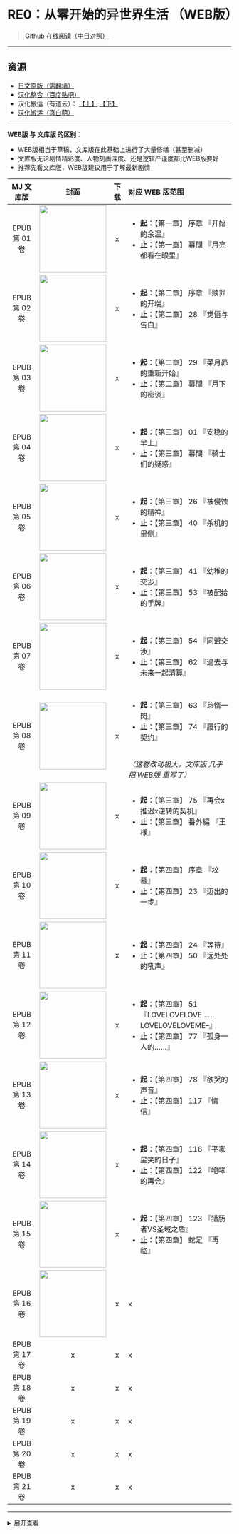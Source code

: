 # RE0：从零开始的异世界生活 （WEB版）

> [Github 在线阅读（中日对照）](https://lyy289065406.github.io/re0-web)

------

## 资源

- [日文原版（需翻墙）](http://ncode.syosetu.com/n2267be/)
- [汉化整合（百度贴吧）](https://tieba.baidu.com/p/4974060711?red_tag=0820409600)
- 汉化搬运（有道云）： [【上】](https://note.youdao.com/ynoteshare1/index.html?id=8a308a38db5ff96ec6e69d5807a917ba) [【下】](https://note.youdao.com/ynoteshare1/index.html?id=c79c8f8e467ac554d292d62a43dc8bf6&type=note#/&sfc=qqfriend)
- [汉化搬运（真白萌）](https://masiro.moe/forum.php?mod=forumdisplay&fid=251)

------

**WEB版 与 文库版 的区别**：

- WEB版相当于草稿，文库版在此基础上进行了大量修缮（甚至删减）
- 文库版无论剧情精彩度、人物刻画深度、还是逻辑严谨度都比WEB版要好
- 推荐先看文库版，WEB版建议用于了解最新剧情



| MJ 文库版 | 封面 | 下载 | 对应 WEB 版范围 |
|:-----:|:-----:|:-----:|:-----|
| EPUB 第 01 卷 | <img width="150" src="https://github.com/lyy289065406/re0-web/raw/master/gitbook/res/img/article/chapter010/00-a.jpg"> | x | <ul><li><b>起</b>：【第一章】 序章 『开始的余温』</li><li><b>止</b>：【第一章】 幕間 『月亮都看在眼里』</li></ul> |
| EPUB 第 02 卷 | <img width="150" src="https://github.com/lyy289065406/re0-web/raw/master/gitbook/res/img/article/chapter020/00-a.jpg"> | x | <ul><li><b>起</b>：【第二章】 序章 『赎罪的开端』</li><li><b>止</b>：【第二章】 28 『觉悟与告白』</li></ul> |
| EPUB 第 03 卷 | <img width="150" src="https://github.com/lyy289065406/re0-web/raw/master/gitbook/res/img/article/chapter020/00-c.jpg"> | x | <ul><li><b>起</b>：【第二章】 29 『菜月昴的重新开始』</li><li><b>止</b>：【第二章】 幕間 『月下的密谈』</li></ul> |
| EPUB 第 04 卷 | <img width="150" src="https://github.com/lyy289065406/re0-web/raw/master/gitbook/res/img/article/chapter030/00-a.jpg"> | x | <ul><li><b>起</b>：【第三章】 01 『安稳的早上』</li><li><b>止</b>：【第三章】 幕間 『骑士们的疑惑』</li></ul> |
| EPUB 第 05 卷 | <img width="150" src="https://github.com/lyy289065406/re0-web/raw/master/gitbook/res/img/article/chapter030/00-d.jpg"> | x | <ul><li><b>起</b>：【第三章】 26 『被侵蚀的精神』</li><li><b>止</b>：【第三章】 40 『杀机的里侧』</li></ul> |
| EPUB 第 06 卷 | <img width="150" src="https://github.com/lyy289065406/re0-web/raw/master/gitbook/res/img/article/chapter030/00-f.jpg"> | x | <ul><li><b>起</b>：【第三章】 41 『幼稚的交涉』</li><li><b>止</b>：【第三章】 53 『被配给的手牌』</li></ul> |
| EPUB 第 07 卷 | <img width="150" src="https://github.com/lyy289065406/re0-web/raw/master/gitbook/res/img/article/chapter030/00-h.jpg"> | x | <ul><li><b>起</b>：【第三章】 54 『同盟交渉』</li><li><b>止</b>：【第三章】 62 『過去与未来一起清算』</li></ul> |
| EPUB 第 08 卷 | <img width="150" src="https://github.com/lyy289065406/re0-web/raw/master/gitbook/res/img/article/chapter030/00-j.jpg"> | x | <ul><li><b>起</b>：【第三章】 63 『怠惰一閃』</li><li><b>止</b>：【第三章】 74 『履行的契约』</li></ul><br/><i>（这卷改动极大，文库版 几乎把 WEB版 重写了）</i> |
| EPUB 第 09 卷 | <img width="150" src="https://github.com/lyy289065406/re0-web/raw/master/gitbook/res/img/article/chapter030/00-l.jpg"> | x | <ul><li><b>起</b>：【第三章】 75 『再会x推迟x逆转的契机』</li><li><b>止</b>：【第三章】 番外編 『王様』</li></ul> |
| EPUB 第 10 卷 | <img width="150" src="https://github.com/lyy289065406/re0-web/raw/master/gitbook/res/img/article/chapter040/00-a.jpg"> | x | <ul><li><b>起</b>：【第四章】 序章 『坟墓』</li><li><b>止</b>：【第四章】 23 『迈出的一步』</li></ul> |
| EPUB 第 11 卷 | <img width="150" src="https://github.com/lyy289065406/re0-web/raw/master/gitbook/res/img/article/chapter040/00-c.jpg"> | x | <ul><li><b>起</b>：【第四章】 24 『等待』</li><li><b>止</b>：【第四章】 50 『远处处的吼声』</li></ul> |
| EPUB 第 12 卷 | <img width="150" src="https://github.com/lyy289065406/re0-web/raw/master/gitbook/res/img/article/chapter040/00-f.jpg"> | x | <ul><li><b>起</b>：【第四章】 51 『LOVELOVELOVE……LOVELOVELOVEME–』</li><li><b>止</b>：【第四章】 77 『孤身一人的……』</li></ul> |
| EPUB 第 13 卷 | <img width="150" src="https://github.com/lyy289065406/re0-web/raw/master/gitbook/res/img/article/chapter040/00-h.jpg"> | x | <ul><li><b>起</b>：【第四章】 78 『欲哭的声音』</li><li><b>止</b>：【第四章】 117 『情信』</li></ul> |
| EPUB 第 14 卷 | <img width="150" src="https://github.com/lyy289065406/re0-web/raw/master/gitbook/res/img/article/chapter040/00-j.jpg"> | x | <ul><li><b>起</b>：【第四章】 118 『平家星笑的日子』</li><li><b>止</b>：【第四章】 122 『咆哮的再会』</li></ul> |
| EPUB 第 15 卷 | <img width="150" src="https://github.com/lyy289065406/re0-web/raw/master/gitbook/res/img/article/chapter040/00-k.jpg"> | x | <ul><li><b>起</b>：【第四章】 123 『猎肠者VS圣域之盾』</li><li><b>止</b>：【第四章】 蛇足 『再临』</li></ul> |
| EPUB 第 16 卷 | <img width="150" src="https://github.com/lyy289065406/re0-web/raw/master/gitbook/res/img/article/chapter040/00-a.jpg"> | x | x |
| EPUB 第 17 卷 | x | x | x |
| EPUB 第 18 卷 | x | x | x |
| EPUB 第 19 卷 | x | x | x |
| EPUB 第 20 卷 | x | x | x |
| EPUB 第 21 卷 | x | x | x |


------

<details>
<summary>展开查看</summary>
<br/>

## 致开发者

此书籍是利用 [GitBook](https://docs.gitbook.com/) 搭建的，同时兼容在 [Github Pages](https://lyy289065406.github.io/re0-web) 和 [本地（线下）](http://127.0.0.1:4000/) 运行。

> 关于 **本地** 环境的搭建可见 [gitbook-server-docker](https://github.com/lyy289065406/gitbook-server-docker) 的说明
<br/> 另由于 [`SUMMARY.md`](https://github.com/lyy289065406/re0-web/blob/master/gitbook/SUMMARY.md) 索引量较大，[`build.sh`](https://github.com/lyy289065406/re0-web/blob/master/build.sh)  或 [`build.ps1`](https://github.com/lyy289065406/re0-web/blob/master/build.ps1) 编译一次约需 3 小时，因此要谨慎发布变更

</details>

